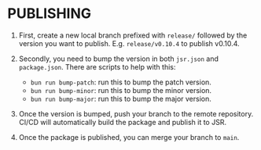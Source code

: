 # PUBLISHING

1. First, create a new local branch prefixed with `release/` followed by the version you want to publish. E.g. `release/v0.10.4` to publish v0.10.4.
2. Secondly, you need to bump the version in both `jsr.json` and `package.json`. There are scripts to help with this:

   - `bun run bump-patch`: run this to bump the patch version.
   - `bun run bump-minor`: run this to bump the minor version.
   - `bun run bump-major`: run this to bump the major version.

3. Once the version is bumped, push your branch to the remote repository. CI/CD will automatically build the package and publish it to JSR.

4. Once the package is published, you can merge your branch to `main`.
